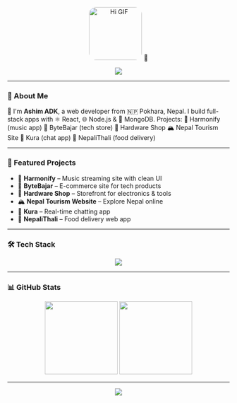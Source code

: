 <p align="center">
  <img src="https://media.giphy.com/media/ASd0Ukj0y3qMM/giphy.gif" width="120" alt="Hi GIF" style="border-radius: 1rem;" /> 👋
</p>

<p align="center">
  <img src="https://readme-typing-svg.herokuapp.com?font=Fira+Code&size=24&pause=1000&color=00F7FF&center=true&vCenter=true&repeat=true&width=435&lines=Hi%2C+I'm+Ashim+ADK+%F0%9F%91%8B;Web+Developer+from+Nepal+%F0%9F%87%B3%F0%9F%87%B5;React+%2F+Node.js+%2F+MongoDB+%F0%9F%92%BB;Welcome+to+my+GitHub!+%F0%9F%8E%89" />
</p>

---

### 📖 About Me

👋 I'm **Ashim ADK**, a web developer from 🇳🇵 Pokhara, Nepal. I build full-stack apps with ⚛️ React, 🌐 Node.js & 🍃 MongoDB.
Projects:
🎵 Harmonify (music app)
🛒 ByteBajar (tech store)
🔧 Hardware Shop
🏔️ Nepal Tourism Site
💬 Kura (chat app)
🍱 NepaliThali (food delivery)

---

### 🚀 Featured Projects

* 🎵 **Harmonify** – Music streaming site with clean UI
* 🛒 **ByteBajar** – E-commerce site for tech products
* 🔧 **Hardware Shop** – Storefront for electronics & tools
* 🏔️ **Nepal Tourism Website** – Explore Nepal online
* 💬 **Kura** – Real-time chatting app
* 🍱 **NepaliThali** – Food delivery web app

---

### 🛠️ Tech Stack

<p align="center">
  <img src="https://skillicons.dev/icons?i=react,nodejs,mongodb,express,flutter,html,css,js,github,vscode,firebase" />
</p>

---

### 📊 GitHub Stats

<p align="center">
  <img src="https://github-readme-stats.vercel.app/api?username=AshimADK&show_icons=true&theme=tokyonight&hide_border=true" height="165" />
  <img src="https://github-readme-streak-stats.herokuapp.com/?user=AshimADK&theme=tokyonight&hide_border=true" height="165" />
</p>

---

<p align="center">
  <img src="https://readme-typing-svg.herokuapp.com?font=Fira+Code&pause=1000&color=00F7FF&center=true&vCenter=true&width=435&lines=Thanks+for+visiting!+🙏;Let's+build+something+awesome!+🚀" />
</p>
